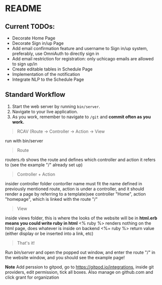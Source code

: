 # README

## Current TODOs:
- Decorate Home Page
- Decorate Sign in/up Page
- Add email confirmation feature and username to Sign in/up system, preferably, use OmniAuth to directly sign in
- Add email restriction for registration: only uchicago emails are allowed to sign up/in
- Create editable tables in Schedule Page
- Implementation of the notification
- Integrate NLP to the Schedule Page

## Standard Workflow

 1. Start the web server by running `bin/server`.
 1. Navigate to your live application.
 1. As you work, remember to navigate to `/git` and **commit often as you work.**

>RCAV (Route -> Controller -> Action -> View

run with bin/server

>Route

routers.rb shows the route and defines which controller and action it refers to (see the example "/" already set up)

>Controller + Action

insider controller folder
contorller name must fit the name defined in previously mentioned route, 
action is under a controller, and it should render a page by referring to a template(see controller "Home", action "homepage", which is linked with the route "/"

>View

inside views folder, this is where the looks of the website will be in
**html.erb means you could write ruby in html**
<% ruby %>    renders nothing on the html page, does whatever is inside on backend
<%= ruby %>   return value (either display or be inserted into a link, etc)

>That's it! 

Run _bin/server_ and open the popped out window, and enter the route "/" in the website window, and you should see the example page!

**Note**
Add perssion to gitpod, go to https://gitpod.io/integrations, inside git providers, edit permission, tick all boxes. Also manage on github.com and click grant for organization

